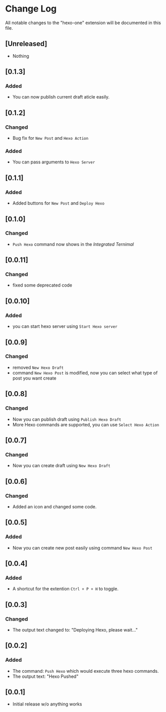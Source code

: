# Change Log
All notable changes to the "hexo-one" extension will be documented in this file.

## [Unreleased]

- Nothing

## [0.1.3]
### Added

- You can now publish current draft aticle easily.

## [0.1.2]
### Changed

- Bug fix for `New Post` and `Hexo Action`

### Added

- You can pass arguments to `Hexo Server`

## [0.1.1]
### Added

- Added buttons for `New Post` and `Deploy Hexo`

## [0.1.0]
### Changed

- `Push Hexo` command now shows in the *Integrated Ternimal*

## [0.0.11]
### Changed

- fixed some deprecated code

## [0.0.10]
### Added

- you can start hexo server using ```Start Hexo server```

## [0.0.9]
### Changed

- removed ```New Hexo Draft```
- command ```New Hexo Post``` is modified, now you can select what type of post you want create

## [0.0.8]
### Changed

- Now you can publish draft using ```Publish Hexo Draft```
- More Hexo commands are supported, you can use ```Select Hexo Action```

## [0.0.7]
### Changed

- Now you can create draft using ```New Hexo Draft```

## [0.0.6]
### Changed

- Added an icon and changed some code.

## [0.0.5]
### Added

- Now you can create new post easily using command ```New Hexo Post```

## [0.0.4]
### Added

- A shortcut for the extention ```Ctrl + P + H``` to toggle.

## [0.0.3]
### Changed

- The output text changed to: "Deploying Hexo, please wait..."

## [0.0.2]
### Added

- The command: ```Push Hexo``` which would execute three hexo commands.
- The output text: "Hexo Pushed"

## [0.0.1]

- Initial release w/o anything works

